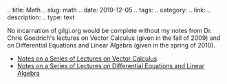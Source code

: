 .. title: Math
.. slug: math
.. date: 2019-12-05
.. tags: 
.. category: 
.. link: 
.. description: 
.. type: text

No incarnation of gilgi.org would be complete without my notes from Dr. Chris Goodrich's lectures on Vector Calculus (given in the fall of 2009) and on Differential Equations and Linear Algebra (given in the spring of 2010).

 - [Notes on a Series of Lectures on Vector Calculus](/math/Vector_Calculus.pdf)
 - [Notes on a Series of Lectures on Differential Equations and Linear Algebra](/math/Differential_Equations_and_Linear_Algebra.pdf)
